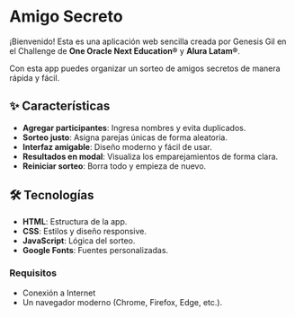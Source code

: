 <h1>Amigo Secreto</h1>

¡Bienvenido! Esta es una aplicación web sencilla creada por Genesis Gil en el Challenge de **One Oracle Next Education®** y **Alura Latam®**.  

Con esta app puedes organizar un sorteo de amigos secretos de manera rápida y fácil.  

## ✨ Características

- **Agregar participantes**: Ingresa nombres y evita duplicados.  
- **Sorteo justo**: Asigna parejas únicas de forma aleatoria.  
- **Interfaz amigable**: Diseño moderno y fácil de usar.  
- **Resultados en modal**: Visualiza los emparejamientos de forma clara.  
- **Reiniciar sorteo**: Borra todo y empieza de nuevo.  

## 🛠️ Tecnologías

- **HTML**: Estructura de la app.  
- **CSS**: Estilos y diseño responsive.  
- **JavaScript**: Lógica del sorteo.  
- **Google Fonts**: Fuentes personalizadas.  

### Requisitos  
- Conexión a Internet
- Un navegador moderno (Chrome, Firefox, Edge, etc.). 
